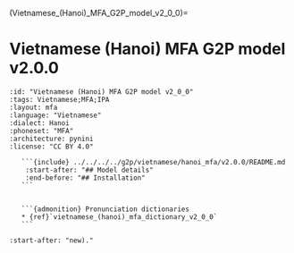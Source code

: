 
(Vietnamese_(Hanoi)_MFA_G2P_model_v2_0_0)=
# Vietnamese (Hanoi) MFA G2P model v2.0.0

``````{g2p} Vietnamese (Hanoi) MFA G2P model v2.0.0
:id: "Vietnamese (Hanoi) MFA G2P model v2_0_0"
:tags: Vietnamese;MFA;IPA
:layout: mfa
:language: "Vietnamese"
:dialect: Hanoi
:phoneset: "MFA"
:architecture: pynini
:license: "CC BY 4.0"

   ```{include} ../../../../g2p/vietnamese/hanoi_mfa/v2.0.0/README.md
    :start-after: "## Model details"
    :end-before: "## Installation"
   ```


   ```{admonition} Pronunciation dictionaries
   * {ref}`vietnamese_(hanoi)_mfa_dictionary_v2_0_0`
   ```
``````

```{include} ../../../../g2p/vietnamese/hanoi_mfa/v2.0.0/README.md
:start-after: "new)."
```
